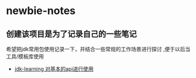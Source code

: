 # newbie-notes

## 创建该项目是为了记录自己的一些笔记
希望把jdk常用包使用记录一下，并结合一些常规的工作场景进行探讨
,便于以后当工具/模板库使用

- [jdk-learning 对基本的api进行使用](https://github.com/chen-yuhao/newbie-notes/blob/master/doc/jdk-learning/jdk-learning.md)